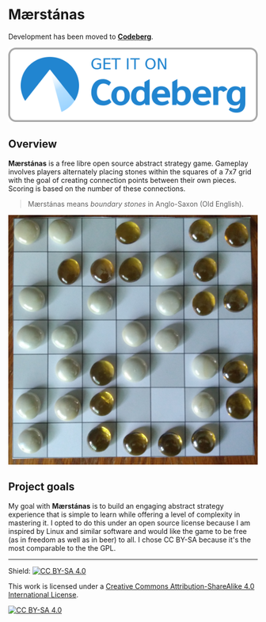 # Mærstánas
Development has been moved to **[Codeberg](https://codeberg.org/jaerrib/maerstanas)**.

![Get it on Codeberg](get-it-on-codeberg.png)

## Overview
**Mærstánas** is a free libre open source abstract strategy game. Gameplay involves players alternately placing stones within the squares of a 7x7 grid with the goal of creating connection points between their own pieces. Scoring is based on the number of these connections.

> Mærstánas means *boundary stones* in Anglo-Saxon (Old English).

![Print-and-play prototype](assets/other/prototype.jpg)

## Project goals
My goal with **Mærstánas** is to build an engaging abstract strategy experience that is simple to learn while offering a level of complexity in mastering it. I opted to do this under an open source license because I am inspired by Linux and similar software and would like the game to be free (as in freedom as well as in beer) to all. I chose CC BY-SA because it's the most comparable to the the GPL.

---

Shield: [![CC BY-SA 4.0][cc-by-sa-shield]][cc-by-sa]

This work is licensed under a
[Creative Commons Attribution-ShareAlike 4.0 International License][cc-by-sa].

[![CC BY-SA 4.0][cc-by-sa-image]][cc-by-sa]

[cc-by-sa]: http://creativecommons.org/licenses/by-sa/4.0/
[cc-by-sa-image]: https://licensebuttons.net/l/by-sa/4.0/88x31.png
[cc-by-sa-shield]: https://img.shields.io/badge/License-CC%20BY--SA%204.0-lightgrey.svg
